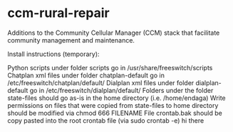 # ccm-rural-repair
Additions to the Community Cellular Manager (CCM) stack that facilitate community management and maintenance.

Install instructions (temporary):

Python scripts under folder scripts go in /usr/share/freeswitch/scripts
Chatplan xml files under folder chatplan-default go in /etc/freeswitch/chatplan/default/
Dialplan xml files under folder dialplan-default go in /etc/freeswitch/dialplan/default/
Folders under the folder state-files should go as-is in the home directory (i.e. /home/endaga)
Write permissions on files that were copied from state-files to home directory should be modified via chmod 666 FILENAME
File crontab.bak should be copy pasted into the root crontab file (via sudo crontab -e)
hi there
